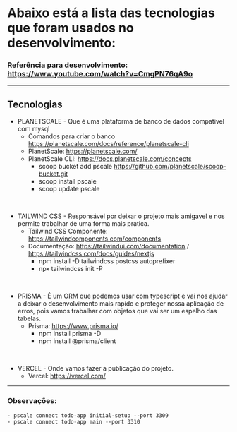# Abaixo está a lista das tecnologias que foram usados no desenvolvimento:
### Referência para desenvolvimento: https://www.youtube.com/watch?v=CmgPN76qA9o
<hr>



## Tecnologias
* PLANETSCALE - Que é uma plataforma de banco de dados compativel com mysql
    - Comandos para criar o banco https://planetscale.com/docs/reference/planetscale-cli
    - PlanetScale: https://planetscale.com/
    - PlanetScale CLI: https://docs.planetscale.com/concepts
        - scoop bucket add pscale https://github.com/planetscale/scoop-bucket.git
        - scoop install pscale
        - scoop update pscale


<br>    

* TAILWIND CSS - Responsável por deixar o projeto mais amigavel e nos permite trabalhar de uma forma mais pratica.
    - Tailwind CSS Componente: https://tailwindcomponents.com/components
    - Documentação: https://tailwindui.com/documentation / https://tailwindcss.com/docs/guides/nextjs
        - npm install -D tailwindcss postcss autoprefixer
        - npx tailwindcss init -P
        

<br>

* PRISMA - É um ORM que podemos usar com typescript e vai nos ajudar a deixar o desenvolvimento mais rapido e proteger nossa aplicação de erros, pois vamos trabalhar com objetos que vai ser um espelho das tabelas.
    - Prisma: https://www.prisma.io/ 
        - npm install prisma -D
        - npm install @prisma/client

<br>

* VERCEL - Onde vamos fazer a publicação do projeto.
    - Vercel: https://vercel.com/


<hr>

### Observações:
    - pscale connect todo-app initial-setup --port 3309
    - pscale connect todo-app main --port 3310
